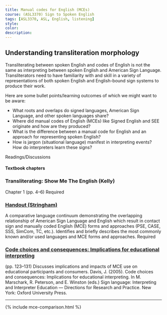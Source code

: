 ```yaml
---
title: Manual codes for English (MCEs)
course: (ASL3370) Sign to Spoken English
tags: [ASL3370, ASL, English, listening]
style: 
color: 
description:
---
```


## Understanding transliteration morphology

<p class="lead">Transliterating between spoken English and codes of English is not the same as interpreting between spoken English and American Sign Language. Transliterators need to have familiarity with and skill in a variety of representations of both spoken English and English-bound sign systems to produce their work.</p>

Here are some bullet points/learning outcomes of which we might want to be aware:
* What roots and overlaps do signed languages, American Sign Language, and other spoken languages share?
* Where did manual codes of English (MCEs) like Signed English and SEE originate and how are they produced?
* What is the difference between a manual code for English and an approach for representing spoken English?
* How is jargon (situational language) manifest in interpreting events? How do interpreters learn these signs?

Readings/Discussions

#### Textbook chapters
### Transliterating: Show Me The English (Kelly)
Chapter 1 (pp. 4–6) <span class="badge badge-pill badge-danger">Required</span>

### [Handout (Stringham)](http://)
A comparative language continuum demonstrating the overlapping relationship of American Sign Language and English which result in contact sign and manually coded English (MCE) forms and approaches (PSE, CASE, SSS, SimCom, TC, etc.). Identifies and briefly describes the most commonly known and/or used languages and MCE forms and approaches. <span class="badge badge-pill badge-danger">Required</span>

### [Code choices and consequences: Implications for educational interpreting](http://)
(pp. 123–131) Discusses implications and impacts of MCE use on educational participants and consumers. Davis, J. (2005). Code choices and consequences: Implications for educational interpreting. In M. Marschark, R. Peterson, and E. Winston (eds.) Sign language: Interpreting and Interpreter Education — Directions for Research and Practice. New York: Oxford University Press.

***

{% include mce-comparison.html %}